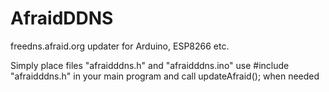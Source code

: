 # AfraidDDNS

freedns.afraid.org updater for Arduino, ESP8266 etc.

Simply place files "afraidddns.h" and "afraidddns.ino"
use
#include "afraidddns.h"
in your main program and call updateAfraid(); when needed

